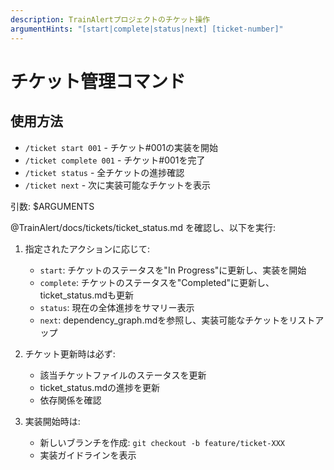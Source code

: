```yaml
---
description: TrainAlertプロジェクトのチケット操作
argumentHints: "[start|complete|status|next] [ticket-number]"
---
```


# チケット管理コマンド

## 使用方法
- `/ticket start 001` - チケット#001の実装を開始
- `/ticket complete 001` - チケット#001を完了
- `/ticket status` - 全チケットの進捗確認
- `/ticket next` - 次に実装可能なチケットを表示

引数: $ARGUMENTS

@TrainAlert/docs/tickets/ticket_status.md を確認し、以下を実行:

1. 指定されたアクションに応じて:
   - `start`: チケットのステータスを"In Progress"に更新し、実装を開始
   - `complete`: チケットのステータスを"Completed"に更新し、ticket_status.mdも更新
   - `status`: 現在の全体進捗をサマリー表示
   - `next`: dependency_graph.mdを参照し、実装可能なチケットをリストアップ

2. チケット更新時は必ず:
   - 該当チケットファイルのステータスを更新
   - ticket_status.mdの進捗を更新
   - 依存関係を確認

3. 実装開始時は:
   - 新しいブランチを作成: `git checkout -b feature/ticket-XXX`
   - 実装ガイドラインを表示
